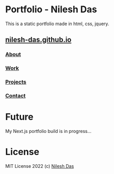 # Portfolio - Nilesh Das
This is a static portfolio made in html, css, jquery.
## [nilesh-das.github.io](https://nilesh-das.github.io)

### [About](https://nilesh-das.github.io#about) 

### [Work](https://nilesh-das.github.io#work)

### [Projects](https://nilesh-das.github.io#projects)

### [Contact](https://nilesh-das.github.io#contact)

# Future
My Next.js portfolio build is in progress...

# License
MIT License 2022 (c) [Nilesh Das](LICENSE)
